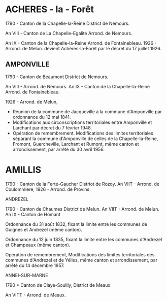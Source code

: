 # ACHERES - la - Forêt

1790 - Canton de la Chapelle-la-Reine District de Nemours.

An VIII - Canton de La Chapelle-Egalité Arrond. de Nemours.

An IX - Canton de la Chapelle-la-Reine Arrond. de Fontainebleau.
1926 - Arrond. de Melun.
devient Achères-la-Forêt par le décret du 17 juillet 1926.

## AMPONVILLE

1790 - Canton de Beaumont District de Nemours.

An VIII - Arrond. de Nemours.
An IX - Canton de la Chapelle-la-Reine Arrond. de Fontainebleau.

1926 - Arrond. de Melun,

- Réunion de la commune de Jacqueville à la commune d'Amponville par ordonnance du 12 mai 1841.
- Modifications aux circonscriptions territoriales entre Amponville et Larchant par décret du 7 février 1948.
- Opération de remembrement. Modifications des limites territoriales séparant la commune d'Amponville de celles de la Chapelle-la-Reine, Fromont, Guercheville, Larchant et Rumont, même canton et arrondissement, par arrêté du 30 avril 1956.

# AMILLIS 

1790 - Canton de la Ferté-Gaucher
Distriot de Rozoy.
An VIIT - Arrond. de Coulommiere,
1926 - Arrond. de Provins.

ANDREZEL

1790 - Canton de Chaumes
District de Melun.
An VIIT - Arrond. de Melun.
An IX - Canton de Homant

Ordonnance du 31 août 1832, fixant la limite entre les communes de Guignes et Andrezel (même canton).

Ordonnance du 12 juin 1835, fixant la limite entre les communes d'Andrezel et Champeaux (même canton).

Opération de remembrement, Modifications des limites territoriales des communes d'Andrezel et de Yélles, même canton et arrondissement, par arrêté du 14 décembre 1957.

ANNEI-SUR-MARNE

1790 * Canton de Claye-Soullly, District de Meaux.

An VITT - Arrond. de Meaux.